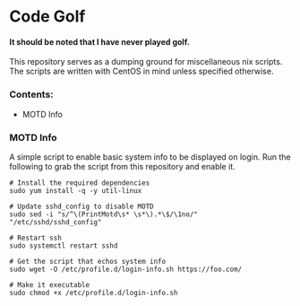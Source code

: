 # Code Golf

#### It should be noted that I have never played golf.

This repository serves as a dumping ground for miscellaneous nix scripts. The scripts are written with CentOS in mind unless specified otherwise.


### Contents:

* MOTD Info



### MOTD Info

A simple script to enable basic system info to be displayed on login. Run the following to grab the script from this repository and enable it.

	# Install the required dependencies
	sudo yum install -q -y util-linux

    # Update sshd_config to disable MOTD
    sudo sed -i "s/^\(PrintMotd\s* \s*\).*\$/\1no/" "/etc/sshd/sshd_config"

    # Restart ssh
    sudo systemctl restart sshd

    # Get the script that echos system info
    sudo wget -O /etc/profile.d/login-info.sh https://foo.com/ 

    # Make it executable
    sudo chmod +x /etc/profile.d/login-info.sh
    